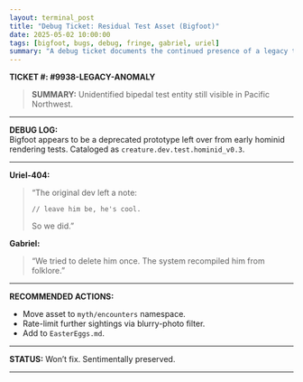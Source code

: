 ```yaml
---
layout: terminal_post
title: "Debug Ticket: Residual Test Asset (Bigfoot)"
date: 2025-05-02 10:00:00
tags: [bigfoot, bugs, debug, fringe, gabriel, uriel]
summary: "A debug ticket documents the continued presence of a legacy test asset, Bigfoot, in the Pacific Northwest."
---
```


**TICKET #: #9938-LEGACY-ANOMALY**

> **SUMMARY:** Unidentified bipedal test entity still visible in Pacific Northwest.

---

**DEBUG LOG:**  
Bigfoot appears to be a deprecated prototype left over from early hominid rendering tests. Cataloged as `creature.dev.test.hominid_v0.3`.

---

**Uriel-404:**  
> “The original dev left a note: 
> 
> `// leave him be, he's cool.` 
> 
> So we did.”

**Gabriel:**  
> “We tried to delete him once. The system recompiled him from folklore.”

---

**RECOMMENDED ACTIONS:**  
- Move asset to `myth/encounters` namespace.  
- Rate-limit further sightings via blurry-photo filter.  
- Add to `EasterEggs.md`.

---

**STATUS:** Won’t fix. Sentimentally preserved.

---
